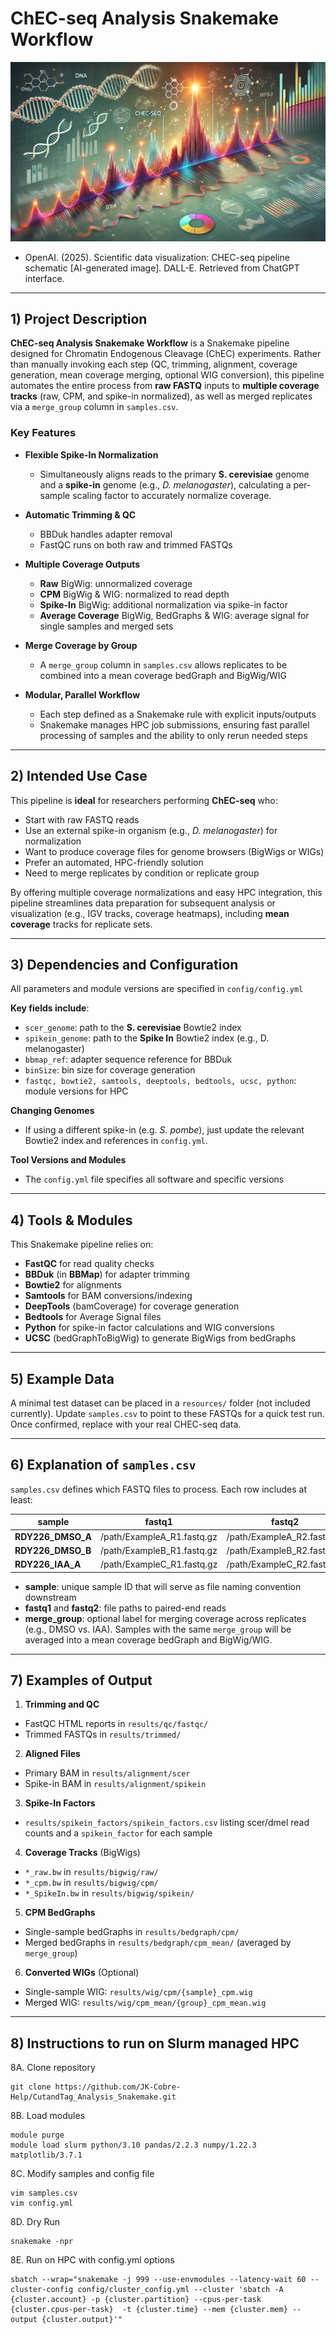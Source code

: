 # ChEC-seq Analysis Snakemake Workflow

![CHEC Analysis](/images/CHECSeq_pipeline.png)  
- OpenAI. (2025). Scientific data visualization: CHEC-seq pipeline schematic [AI-generated image]. DALL-E. Retrieved from ChatGPT interface.

---

## 1) Project Description

**ChEC-seq Analysis Snakemake Workflow** is a Snakemake pipeline designed for Chromatin Endogenous Cleavage (ChEC) experiments. Rather than manually invoking each step (QC, trimming, alignment, coverage generation, mean coverage merging, optional WIG conversion), this pipeline automates the entire process from **raw FASTQ** inputs to **multiple coverage tracks** (raw, CPM, and spike-in normalized), as well as merged replicates via a `merge_group` column in `samples.csv`.

### Key Features

- **Flexible Spike-In Normalization**  
  + Simultaneously aligns reads to the primary **S. cerevisiae** genome and a **spike-in** genome (e.g., *D. melanogaster*), calculating a per-sample scaling factor to accurately normalize coverage.

- **Automatic Trimming & QC**  
  + BBDuk handles adapter removal  
  + FastQC runs on both raw and trimmed FASTQs

- **Multiple Coverage Outputs**  
  + **Raw** BigWig: unnormalized coverage  
  + **CPM** BigWig & WIG: normalized to read depth  
  + **Spike-In** BigWig: additional normalization via spike-in factor  
  + **Average Coverage** BigWig, BedGraphs & WIG: average signal for single samples and merged sets

- **Merge Coverage by Group**  
  + A `merge_group` column in `samples.csv` allows replicates to be combined into a mean coverage bedGraph and BigWig/WIG

- **Modular, Parallel Workflow**  
  + Each step defined as a Snakemake rule with explicit inputs/outputs  
  + Snakemake manages HPC job submissions, ensuring fast parallel processing of samples and the ability to only rerun needed steps

---

## 2) Intended Use Case

This pipeline is **ideal** for researchers performing **ChEC-seq** who:

- Start with raw FASTQ reads  
- Use an external spike-in organism (e.g., *D. melanogaster*) for normalization   
- Want to produce coverage files for genome browsers (BigWigs or WIGs)  
- Prefer an automated, HPC-friendly solution  
- Need to merge replicates by condition or replicate group

By offering multiple coverage normalizations and easy HPC integration, this pipeline streamlines data preparation for subsequent analysis or visualization (e.g., IGV tracks, coverage heatmaps), including **mean coverage** tracks for replicate sets.

---

## 3) Dependencies and Configuration

All parameters and module versions are specified in `config/config.yml`

**Key fields include**:
- `scer_genome`: path to the **S. cerevisiae** Bowtie2 index  
- `spikein_genome`: path to the **Spike In** Bowtie2 index (e.g., D. melanogaster)  
- `bbmap_ref`: adapter sequence reference for BBDuk  
- `binSize`: bin size for coverage generation  
- `fastqc, bowtie2, samtools, deeptools, bedtools, ucsc, python`: module versions for HPC

**Changing Genomes**  
+ If using a different spike-in (e.g. *S. pombe*), just update the relevant Bowtie2 index and references in `config.yml`.

**Tool Versions and Modules**  
+ The `config.yml` file specifies all software and specific versions

---

## 4) Tools & Modules

This Snakemake pipeline relies on:
- **FastQC** for read quality checks  
- **BBDuk** (in **BBMap**) for adapter trimming  
- **Bowtie2** for alignments  
- **Samtools** for BAM conversions/indexing  
- **DeepTools** (bamCoverage) for coverage generation  
- **Bedtools** for Average Signal files
- **Python** for spike-in factor calculations and WIG conversions
- **UCSC** (bedGraphToBigWig) to generate BigWigs from bedGraphs

---

## 5) Example Data

A minimal test dataset can be placed in a `resources/` folder (not included currently). Update `samples.csv` to point to these FASTQs for a quick test run. Once confirmed, replace with your real CHEC-seq data.

---

## 6) Explanation of `samples.csv`

`samples.csv` defines which FASTQ files to process. Each row includes at least:

| sample             | fastq1                        | fastq2                       | merge_group |
|--------------------|-------------------------------|------------------------------|-------------|
| **RDY226_DMSO_A**  | /path/ExampleA_R1.fastq.gz    | /path/ExampleA_R2.fastq.gz   | DMSO        |
| **RDY226_DMSO_B**  | /path/ExampleB_R1.fastq.gz    | /path/ExampleB_R2.fastq.gz   | DMSO        |
| **RDY226_IAA_A**   | /path/ExampleC_R1.fastq.gz    | /path/ExampleC_R2.fastq.gz   | IAA         |

+ **sample**: unique sample ID that will serve as file naming convention downstream  
+ **fastq1** and **fastq2**: file paths to paired-end reads  
+ **merge_group**: optional label for merging coverage across replicates (e.g., DMSO vs. IAA). Samples with the same `merge_group` will be averaged into a mean coverage bedGraph and BigWig/WIG.

---

## 7) Examples of Output

1. **Trimming and QC**  
  + FastQC HTML reports in `results/qc/fastqc/`  
  + Trimmed FASTQs in `results/trimmed/`

2. **Aligned Files**  
  + Primary BAM in `results/alignment/scer`  
  + Spike-in BAM in `results/alignment/spikein`

3. **Spike-In Factors**  
  + `results/spikein_factors/spikein_factors.csv` listing scer/dmel read counts and a `spikein_factor` for each sample

4. **Coverage Tracks** (BigWigs)  
  + `*_raw.bw` in `results/bigwig/raw/`  
  + `*_cpm.bw` in `results/bigwig/cpm/`  
  + `*_SpikeIn.bw` in `results/bigwig/spikein/`  

5. **CPM BedGraphs**  
  + Single-sample bedGraphs in `results/bedgraph/cpm/`  
  + Merged bedGraphs in `results/bedgraph/cpm_mean/` (averaged by `merge_group`)  

6. **Converted WIGs** (Optional)  
  + Single-sample WIG: `results/wig/cpm/{sample}_cpm.wig`  
  + Merged WIG: `results/wig/cpm_mean/{group}_cpm_mean.wig`

---

## 8) Instructions to run on Slurm managed HPC
8A. Clone repository
```
git clone https://github.com/JK-Cobre-Help/CutandTag_Analysis_Snakemake.git
```
8B. Load modules
```
module purge
module load slurm python/3.10 pandas/2.2.3 numpy/1.22.3 matplotlib/3.7.1
```
8C. Modify samples and config file
```
vim samples.csv
vim config.yml
```
8D. Dry Run
```
snakemake -npr
```
8E. Run on HPC with config.yml options
```
sbatch --wrap="snakemake -j 999 --use-envmodules --latency-wait 60 --cluster-config config/cluster_config.yml --cluster 'sbatch -A {cluster.account} -p {cluster.partition} --cpus-per-task {cluster.cpus-per-task}  -t {cluster.time} --mem {cluster.mem} --output {cluster.output}'"
```
